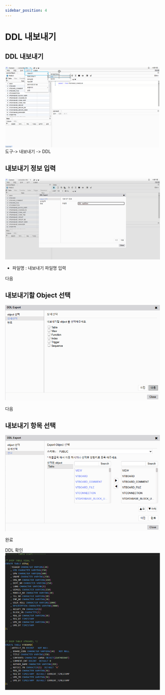 ```yaml
---
sidebar_position: 4
---
```


# DDL 내보내기

## DDL 내보내기

![f07ae96492b7bdbc6345137c2872172d.png](./img/f07ae96492b7bdbc6345137c2872172d.png)
도구-> 내보내기 -> DDL

## 내보내기 정보 입력

![bae3a394802250f4aaaff59fe74dfad7.png](./img/bae3a394802250f4aaaff59fe74dfad7.png)

- 파일명 : 내보내기 파일명 입력

다음

## 내보내기할 Object 선택

![5e46f302a20f6fe15474f80cc57314cd.png](./img/5e46f302a20f6fe15474f80cc57314cd.png)

다음

## 내보내기 항목 선택

![f0c2d5403f694e78b94bb655364709b8.png](./img/f0c2d5403f694e78b94bb655364709b8.png)

완료

DDL 확인
![e316a9dc720c96c10be8bf258a2d4afd.png](./img/e316a9dc720c96c10be8bf258a2d4afd.png)
